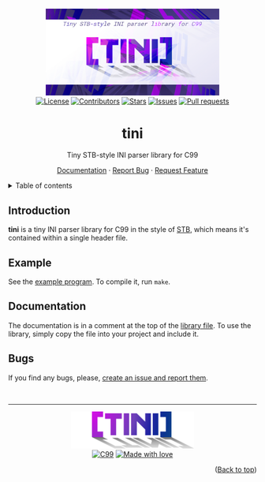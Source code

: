 <a name="readme-top"></a>
<div align="center">
	<img src="./res/thumbnail.png" width="70%">
	<br>
	<a href="./LICENSE"><img alt="License" src="https://img.shields.io/badge/license-GPL v3-black?labelColor=ad264a&color=de315f&style=flat-square"></a>
	<a href="https://github.com/LordOfTrident/tini/graphs/contributors"><img alt="Contributors" src="https://img.shields.io/github/contributors/LordOfTrident/tini?labelColor=af5c25&color=e07630&style=flat-square"></a>
	<a href="https://github.com/LordOfTrident/tini/stargazers"><img alt="Stars" src="https://img.shields.io/github/stars/LordOfTrident/tini?labelColor=a68900&color=d5b000&style=flat-square"></a>
	<a href="https://github.com/LordOfTrident/tini/issues"><img alt="Issues" src="https://img.shields.io/github/issues/LordOfTrident/tini?labelColor=007652&color=009869&style=flat-square"></a>
	<a href="https://github.com/LordOfTrident/tini/pulls"><img alt="Pull requests" src="https://img.shields.io/github/issues-pr/LordOfTrident/tini?labelColor=5834a4&color=7143d2&style=flat-square"></a>
	<br>
	<h1>tini</h1>
	<p>Tiny STB-style INI parser library for C99</p>
	<p>
		<a href="#documentation">Documentation</a>
		·
		<a href="https://github.com/LordOfTrident/tini/issues">Report Bug</a>
		·
		<a href="https://github.com/LordOfTrident/tini/issues">Request Feature</a>
	</p>
</div>

<details>
	<summary>Table of contents</summary>
	<ul>
		<li><a href="#introduction">Introduction</a></li>
		<li><a href="#example">Example</a></li>
		<li><a href="#documentation">Documentation</a></li>
		<li><a href="#bugs">Bugs</a></li>
	</ul>
</details>

## Introduction
**tini** is a tiny INI parser library for C99 in the style of [STB](https://github.com/nothings/stb),
which means it's contained within a single header file.

## Example
See the [example program](./example.c). To compile it, run `make`.

## Documentation
The documentation is in a comment at the top of the [library file](./tini.h). To use the library,
simply copy the file into your project and include it.

## Bugs
If you find any bugs, please, [create an issue and report them](https://github.com/LordOfTrident/tini/issues).

<br>
<hr>
<div align="center">
	<img src="./res/logo.png" width="250px">
	<br>
	<a href="https://en.wikipedia.org/wiki/C_(programming_language)"><img alt="C99" src="https://img.shields.io/badge/C99-0069a9?style=flat-square&logo=c&logoColor=white"></a>
	<a href="#"><img alt="Made with love" src="https://img.shields.io/badge/Made_with_love-<3-black?labelColor=ad264a&color=de315f&style=flat-square"></a>
</div>

<p align="right">(<a href="#readme-top">Back to top</a>)</p>
